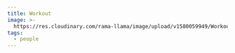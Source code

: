 ```yaml
---
title: Workout
image: >-
  https://res.cloudinary.com/rama-llama/image/upload/v1580059949/Workout_al9tt6.jpg
tags:
  - people
---
```


